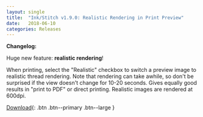 ```yaml
---
layout: single
title:  "Ink/Stitch v1.9.0: Realistic Rendering in Print Preview"
date:   2018-06-10
categories: Releases
---
```

**Changelog:**

Huge new feature: **realistic rendering**!

When printing, select the "Realistic" checkbox to switch a preview image to realistic thread
rendering.  Note that rendering can take awhile, so don't be surprised if the view doesn't change for 10-20 seconds.  Gives equally good results in "print to PDF" or direct printing.  Realistic images are
rendered at 600dpi.

[Download](https://github.com/lexelby/inkstitch/releases/tag/v1.9.0){: .btn .btn--primary .btn--large }
